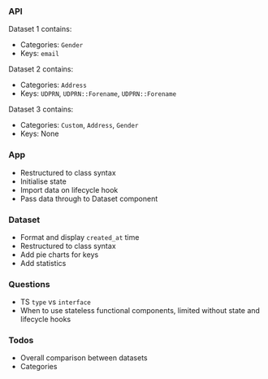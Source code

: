 ### API

Dataset 1 contains:
  - Categories: `Gender`
  - Keys: `email`

Dataset 2 contains:
  - Categories: `Address`
  - Keys: `UDPRN`, `UDPRN::Forename`, `UDPRN::Forename`

Dataset 3 contains:
  - Categories: `Custom`, `Address`, `Gender`
  - Keys: None


### App

- Restructured to class syntax
- Initialise state
- Import data on lifecycle hook
- Pass data through to Dataset component


### Dataset

- Format and display `created_at` time
- Restructured to class syntax
- Add pie charts for keys
- Add statistics


### Questions

- TS `type` vs `interface`
- When to use stateless functional components, limited without state and lifecycle hooks


### Todos

- Overall comparison between datasets
- Categories
